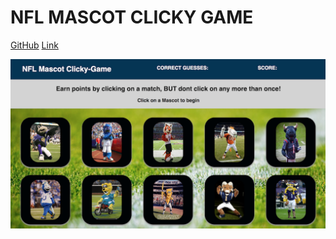 # NFL MASCOT CLICKY GAME

[GitHub](https://github.com/Ponker25/Week-19-React-Clicky-Game.git)
[Link](https://ponker25.github.io/Week-19-React-Clicky-Game/.)

![Clicky Game](/src/images/Clicky-Game.PNG)